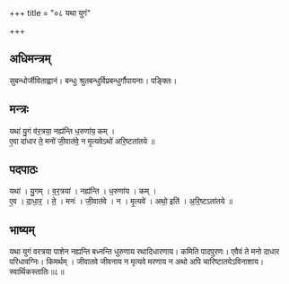 +++
title = "०८ यथा युगं"

+++
## अधिमन्त्रम्
सुबन्धोर्जीविताह्वानं। बन्धुः श्रुतबन्धुर्विप्रबन्धुर्गौपायनाः। पङ्क्तिः।

## मन्त्रः
यथा॑ यु॒गं व॑र॒त्रया॒ नह्य॑न्ति ध॒रुणा॑य॒ कम् ।  
ए॒वा दा॑धार ते॒ मनो॑ जी॒वात॑वे॒ न मृ॒त्यवेऽथो॑ अरि॒ष्टता॑तये ॥

## पदपाठः
यथा॑ । यु॒गम् । व॒र॒त्रया॑ । नह्य॑न्ति । ध॒रुणा॑य । कम् ।  
ए॒व । दा॒धा॒र॒ । ते॒ । मनः॑ । जी॒वात॑वे । न । मृ॒त्यवे॑ । अथो॒ इति॑ । अ॒रि॒ष्टऽता॑तये ॥

## भाष्यम्
यथा युगं वरत्रया पाशेन नह्यन्ति बध्नन्ति धुरुणाय रथादिधारणाय। कमिति पादपुरणः। एवैवं ते मनो दाधार परिधावग्निः। किमर्थम् । जीवातवे जीवनाय न मृत्यवे मरणाय न अथो अपि चारिष्टातयेऽविनाशाय। स्वार्थिकस्तातिः॥८॥